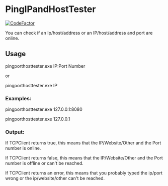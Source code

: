 # PingIPandHostTester
[![CodeFactor](https://www.codefactor.io/repository/github/lloyd99901/pingipandhosttester/badge)](https://www.codefactor.io/repository/github/lloyd99901/pingipandhosttester)

You can check if an Ip/host/address or an IP/host/address and port are online.

## Usage
pingporthosttester.exe IP:Port Number

or

pingporthosttester.exe IP

### Examples:

pingporthosttester.exe 127.0.0.1:8080

pingporthosttester.exe 127.0.0.1

### Output:

If TCPClient returns true, this means that the IP/Website/Other and the Port number is online.

If TCPClient returns false, this means that the IP/Website/Other and the Port number is offline or can't be reached.

If TCPClient returns an error, this means that you probably typed the ip/port wrong or the ip/website/other can't be reached.
